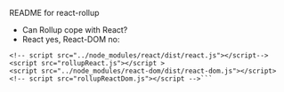README for react-rollup

- Can Rollup cope with React?
- React yes, React-DOM no: 
```
<!-- script src="../node_modules/react/dist/react.js"></script-->
<script src="rollupReact.js"></script >
<script src="../node_modules/react-dom/dist/react-dom.js"></script>
<!-- script src="rollupReactDom.js"></script -->```
```
